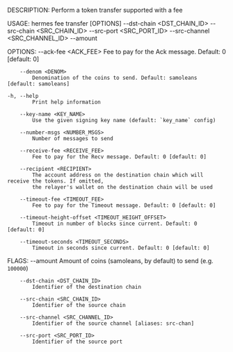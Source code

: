 DESCRIPTION:
Perform a token transfer supported with a fee

USAGE:
    hermes fee transfer [OPTIONS] --dst-chain <DST_CHAIN_ID> --src-chain <SRC_CHAIN_ID> --src-port <SRC_PORT_ID> --src-channel <SRC_CHANNEL_ID> --amount <AMOUNT>

OPTIONS:
        --ack-fee <ACK_FEE>
            Fee to pay for the Ack message. Default: 0 [default: 0]

        --denom <DENOM>
            Denomination of the coins to send. Default: samoleans [default: samoleans]

    -h, --help
            Print help information

        --key-name <KEY_NAME>
            Use the given signing key name (default: `key_name` config)

        --number-msgs <NUMBER_MSGS>
            Number of messages to send

        --receive-fee <RECEIVE_FEE>
            Fee to pay for the Recv message. Default: 0 [default: 0]

        --recipient <RECIPIENT>
            The account address on the destination chain which will receive the tokens. If omitted,
            the relayer's wallet on the destination chain will be used

        --timeout-fee <TIMEOUT_FEE>
            Fee to pay for the Timeout message. Default: 0 [default: 0]

        --timeout-height-offset <TIMEOUT_HEIGHT_OFFSET>
            Timeout in number of blocks since current. Default: 0 [default: 0]

        --timeout-seconds <TIMEOUT_SECONDS>
            Timeout in seconds since current. Default: 0 [default: 0]

FLAGS:
        --amount <AMOUNT>
            Amount of coins (samoleans, by default) to send (e.g. `100000`)

        --dst-chain <DST_CHAIN_ID>
            Identifier of the destination chain

        --src-chain <SRC_CHAIN_ID>
            Identifier of the source chain

        --src-channel <SRC_CHANNEL_ID>
            Identifier of the source channel [aliases: src-chan]

        --src-port <SRC_PORT_ID>
            Identifier of the source port
